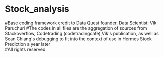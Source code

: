 # Stock_analysis
#Base coding framework credit to Data Quest founder, Data Scientist: Vik Paruchuri
#The codes in all files are the aggregation of sources from Stackoverflow, Codetrading (codetradingcafe),Vik's publication, as well as Sean Chiang's debugging to fit into the context of use in Hermes Stock Prediction a year later  
#All rights reserved
